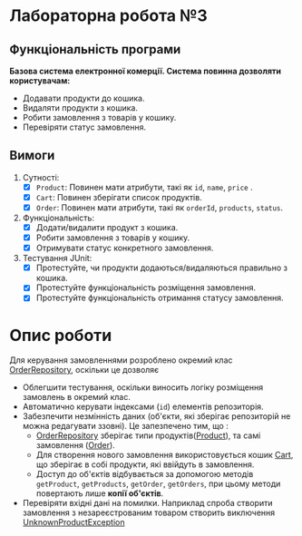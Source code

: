 # Лабораторна робота №3
 
## Функціональність програми

**Базова система електронної комерції. Система повинна дозволяти користувачам:**
- Додавати продукти до кошика.
- Видаляти продукти з кошика. 
- Робити замовлення з товарів у кошику.
- Перевіряти статус замовлення. 

## Вимоги

1. Сутності:
   - [x] `Product`: Повинен мати атрибути, такі як `id`, `name`, `price` .
   - [x] `Cart`: Повинен зберігати список продуктів.
   - [x] `Order`: Повинен мати атрибути, такі як `orderId`, `products`, `status`.
2. Функціональність:
   - [x] Додати/видалити продукт з кошика.
   - [x] Робити замовлення з товарів у кошику. 
   - [x] Отримувати статус конкретного замовлення.
3. Тестування JUnit:
   - [x] Протестуйте, чи продукти додаються/видаляються правильно з кошика.
   - [x] Протестуйте функціональність розміщення замовлення.
   - [x] Протестуйте функціональність отримання статусу замовлення. 

# Опис роботи

Для керування замовленнями розроблено окремий клас [OrderRepository](OrderRepository.java), оскільки це дозволяє
   - Облегшити тестування, оскільки виносить логіку розміщення замовлень в окремий клас.
   - Автоматично керувати індексами (`id`) елементів репозиторія.
   - Забезпечити незмінність даних (об'єкти, які зберігає репозиторій не можна редагувати ззовні). Це запезпечено тим, що :
     - [OrderRepository](OrderRepository.java) зберігає типи продуктів([Product](Product.java)), та самі замовлення ([Order](Order.java)).
     - Для створення нового замовлення використовується кошик [Cart](Cart.java), що зберігає в собі продукти, які ввійдуть в замовлення.
     - Доступ до об'єктів відбувається за допомогою методів `getProduct`, `getProducts`, `getOrder`, `getOrders`, при цьому методи повертають лише **копії об'єктів**.
   - Перевіряти вхідні дані на помилки. Наприклад спроба створити замовлення з незареєстрованим товаром створить виключення [UnknownProductException](UnknownProductException.java)